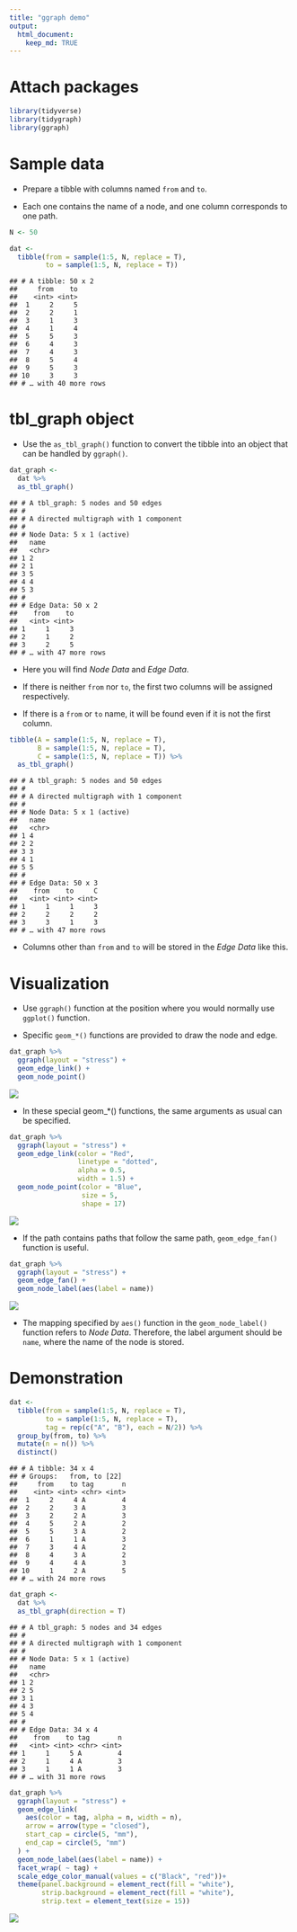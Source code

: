 ```yaml
---
title: "ggraph demo"
output: 
  html_document:
    keep_md: TRUE
---
```




# Attach packages


```r
library(tidyverse)
library(tidygraph)
library(ggraph)
```

# Sample data

* Prepare a tibble with columns named `from` and `to`. 

* Each one contains the name of a node, and one column corresponds to one path.


```r
N <- 50

dat <-
  tibble(from = sample(1:5, N, replace = T),
         to = sample(1:5, N, replace = T))
```


```
## # A tibble: 50 x 2
##     from    to
##    <int> <int>
##  1     2     5
##  2     2     1
##  3     1     3
##  4     1     4
##  5     5     3
##  6     4     3
##  7     4     3
##  8     5     4
##  9     5     3
## 10     3     3
## # … with 40 more rows
```

# tbl_graph object

* Use the `as_tbl_graph()` function to convert the tibble into an object that can be handled by `ggraph()`.



```r
dat_graph <-
  dat %>% 
  as_tbl_graph()
```


```
## # A tbl_graph: 5 nodes and 50 edges
## #
## # A directed multigraph with 1 component
## #
## # Node Data: 5 x 1 (active)
##   name 
##   <chr>
## 1 2    
## 2 1    
## 3 5    
## 4 4    
## 5 3    
## #
## # Edge Data: 50 x 2
##    from    to
##   <int> <int>
## 1     1     3
## 2     1     2
## 3     2     5
## # … with 47 more rows
```

* Here you will find *Node Data* and *Edge Data*.

* If there is neither `from` nor `to`, the first two columns will be assigned respectively.

* If there is a `from` or `to` name, it will be found even if it is not the first column.


```r
tibble(A = sample(1:5, N, replace = T),
       B = sample(1:5, N, replace = T),
       C = sample(1:5, N, replace = T)) %>% 
  as_tbl_graph()
```

```
## # A tbl_graph: 5 nodes and 50 edges
## #
## # A directed multigraph with 1 component
## #
## # Node Data: 5 x 1 (active)
##   name 
##   <chr>
## 1 4    
## 2 2    
## 3 3    
## 4 1    
## 5 5    
## #
## # Edge Data: 50 x 3
##    from    to     C
##   <int> <int> <int>
## 1     1     1     3
## 2     2     2     2
## 3     3     1     3
## # … with 47 more rows
```

* Columns other than `from` and `to` will be stored in the *Edge Data* like this.


# Visualization

* Use `ggraph()` function at the position where you would normally use `ggplot()` function.

* Specific `geom_*()` functions are provided to draw the node and edge.


```r
dat_graph %>% 
  ggraph(layout = "stress") +
  geom_edge_link() +
  geom_node_point()
```

![](README_files/figure-html/unnamed-chunk-7-1.png)<!-- -->



* In these special geom_*() functions, the same arguments as usual can be specified.


```r
dat_graph %>% 
  ggraph(layout = "stress") +
  geom_edge_link(color = "Red", 
                 linetype = "dotted", 
                 alpha = 0.5, 
                 width = 1.5) +
  geom_node_point(color = "Blue",
                  size = 5,
                  shape = 17)
```

![](README_files/figure-html/unnamed-chunk-9-1.png)<!-- -->



* If the path contains paths that follow the same path, `geom_edge_fan()` function is useful.


```r
dat_graph %>% 
  ggraph(layout = "stress") +
  geom_edge_fan() +
  geom_node_label(aes(label = name))
```

![](README_files/figure-html/unnamed-chunk-11-1.png)<!-- -->





* The mapping specified by `aes()` function in the `geom_node_label()` function refers to *Node Data*. Therefore, the label argument should be `name`, where the name of the node is stored.

# Demonstration


```r
dat <-
  tibble(from = sample(1:5, N, replace = T),
         to = sample(1:5, N, replace = T),
         tag = rep(c("A", "B"), each = N/2)) %>% 
  group_by(from, to) %>% 
  mutate(n = n()) %>% 
  distinct() 
```


```
## # A tibble: 34 x 4
## # Groups:   from, to [22]
##     from    to tag       n
##    <int> <int> <chr> <int>
##  1     2     4 A         4
##  2     2     3 A         3
##  3     2     2 A         3
##  4     5     2 A         2
##  5     5     3 A         2
##  6     1     1 A         3
##  7     3     4 A         2
##  8     4     3 A         2
##  9     4     4 A         3
## 10     1     2 A         5
## # … with 24 more rows
```


```r
dat_graph <-
  dat %>% 
  as_tbl_graph(direction = T)
```


```
## # A tbl_graph: 5 nodes and 34 edges
## #
## # A directed multigraph with 1 component
## #
## # Node Data: 5 x 1 (active)
##   name 
##   <chr>
## 1 2    
## 2 5    
## 3 1    
## 4 3    
## 5 4    
## #
## # Edge Data: 34 x 4
##    from    to tag       n
##   <int> <int> <chr> <int>
## 1     1     5 A         4
## 2     1     4 A         3
## 3     1     1 A         3
## # … with 31 more rows
```


```r
dat_graph %>% 
  ggraph(layout = "stress") + 
  geom_edge_link(
    aes(color = tag, alpha = n, width = n),
    arrow = arrow(type = "closed"), 
    start_cap = circle(5, "mm"),
    end_cap = circle(5, "mm")
  ) +
  geom_node_label(aes(label = name)) +
  facet_wrap( ~ tag) +
  scale_edge_color_manual(values = c("Black", "red"))+
  theme(panel.background = element_rect(fill = "white"),
        strip.background = element_rect(fill = "white"),
        strip.text = element_text(size = 15))
```

![](README_files/figure-html/unnamed-chunk-17-1.png)<!-- -->

